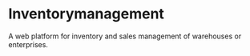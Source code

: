 # Inventorymanagement
A web platform for inventory and sales management of warehouses or enterprises.
